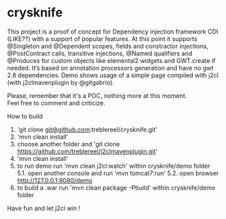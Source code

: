 # crysknife<br/>
This project is a proof of concept for Dependency injection framework CDI (LIKE??) with a support of popular features. At this point it supports @Singleton and @Dependent scopes, fields and constractor injections, @PostContract calls, transitive injections, @Named qualifiers and @Produces for custom objects like elemental2 widgets and GWT.create if needed. It’s based on annotation processors generation and have no gwt 2.8 dependencies. Demo shows usage of a simple page compiled with j2cl (with j2clmavenplugin by @gitgabrio).


Please, remember that it's a POC, nothing more at this moment.</br>
Feel free to comment and criticize.

How to build
1. 'git clone git@github.com:treblereel/crysknife.git'
2. 'mvn clean install'
3. choose another folder and 'git clone https://github.com/treblereel/j2clmavenplugin.git'
4. 'mvn clean install'
5. to run demo run 'mvn clean j2cl:watch' within crysknife/demo folder</br>
5.1. open another console and run 'mvn tomcat7:run'
5.2. open browser http://127.0.0.1:8080/demo
6. to build a .war run 'mvn clean package -Pbuild' within crysknife/demo folder


Have fun and let j2cl win !
